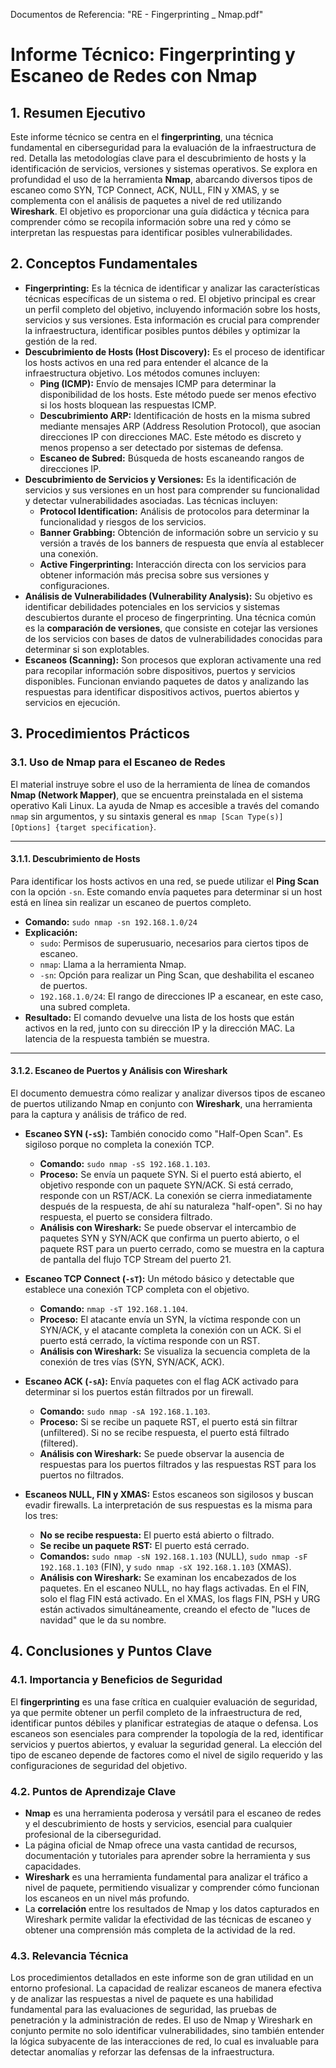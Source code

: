 Documentos de Referencia: "RE - Fingerprinting _ Nmap.pdf"

# Informe Técnico: Fingerprinting y Escaneo de Redes con Nmap

## 1. Resumen Ejecutivo

Este informe técnico se centra en el **fingerprinting**, una técnica fundamental en ciberseguridad para la evaluación de la infraestructura de red. Detalla las metodologías clave para el descubrimiento de hosts y la identificación de servicios, versiones y sistemas operativos. Se explora en profundidad el uso de la herramienta **Nmap**, abarcando diversos tipos de escaneo como SYN, TCP Connect, ACK, NULL, FIN y XMAS, y se complementa con el análisis de paquetes a nivel de red utilizando **Wireshark**. El objetivo es proporcionar una guía didáctica y técnica para comprender cómo se recopila información sobre una red y cómo se interpretan las respuestas para identificar posibles vulnerabilidades.

## 2. Conceptos Fundamentales

* **Fingerprinting:** Es la técnica de identificar y analizar las características técnicas específicas de un sistema o red. El objetivo principal es crear un perfil completo del objetivo, incluyendo información sobre los hosts, servicios y sus versiones. Esta información es crucial para comprender la infraestructura, identificar posibles puntos débiles y optimizar la gestión de la red.
* **Descubrimiento de Hosts (Host Discovery):** Es el proceso de identificar los hosts activos en una red para entender el alcance de la infraestructura objetivo. Los métodos comunes incluyen:
    * **Ping (ICMP):** Envío de mensajes ICMP para determinar la disponibilidad de los hosts. Este método puede ser menos efectivo si los hosts bloquean las respuestas ICMP.
    * **Descubrimiento ARP:** Identificación de hosts en la misma subred mediante mensajes ARP (Address Resolution Protocol), que asocian direcciones IP con direcciones MAC. Este método es discreto y menos propenso a ser detectado por sistemas de defensa.
    * **Escaneo de Subred:** Búsqueda de hosts escaneando rangos de direcciones IP.
* **Descubrimiento de Servicios y Versiones:** Es la identificación de servicios y sus versiones en un host para comprender su funcionalidad y detectar vulnerabilidades asociadas. Las técnicas incluyen:
    * **Protocol Identification:** Análisis de protocolos para determinar la funcionalidad y riesgos de los servicios.
    * **Banner Grabbing:** Obtención de información sobre un servicio y su versión a través de los banners de respuesta que envía al establecer una conexión.
    * **Active Fingerprinting:** Interacción directa con los servicios para obtener información más precisa sobre sus versiones y configuraciones.
* **Análisis de Vulnerabilidades (Vulnerability Analysis):** Su objetivo es identificar debilidades potenciales en los servicios y sistemas descubiertos durante el proceso de fingerprinting. Una técnica común es la **comparación de versiones**, que consiste en cotejar las versiones de los servicios con bases de datos de vulnerabilidades conocidas para determinar si son explotables.
* **Escaneos (Scanning):** Son procesos que exploran activamente una red para recopilar información sobre dispositivos, puertos y servicios disponibles. Funcionan enviando paquetes de datos y analizando las respuestas para identificar dispositivos activos, puertos abiertos y servicios en ejecución.

## 3. Procedimientos Prácticos

### 3.1. Uso de Nmap para el Escaneo de Redes

El material instruye sobre el uso de la herramienta de línea de comandos **Nmap (Network Mapper)**, que se encuentra preinstalada en el sistema operativo Kali Linux. La ayuda de Nmap es accesible a través del comando `nmap` sin argumentos, y su sintaxis general es `nmap [Scan Type(s)] [Options] {target specification}`.

---

#### 3.1.1. Descubrimiento de Hosts

Para identificar los hosts activos en una red, se puede utilizar el **Ping Scan** con la opción `-sn`. Este comando envía paquetes para determinar si un host está en línea sin realizar un escaneo de puertos completo.

* **Comando:** `sudo nmap -sn 192.168.1.0/24`
* **Explicación:**
    * `sudo`: Permisos de superusuario, necesarios para ciertos tipos de escaneo.
    * `nmap`: Llama a la herramienta Nmap.
    * `-sn`: Opción para realizar un Ping Scan, que deshabilita el escaneo de puertos.
    * `192.168.1.0/24`: El rango de direcciones IP a escanear, en este caso, una subred completa.
* **Resultado:** El comando devuelve una lista de los hosts que están activos en la red, junto con su dirección IP y la dirección MAC. La latencia de la respuesta también se muestra.

---

#### 3.1.2. Escaneo de Puertos y Análisis con Wireshark

El documento demuestra cómo realizar y analizar diversos tipos de escaneo de puertos utilizando Nmap en conjunto con **Wireshark**, una herramienta para la captura y análisis de tráfico de red.

* **Escaneo SYN (`-sS`):** También conocido como "Half-Open Scan". Es sigiloso porque no completa la conexión TCP.
    * **Comando:** `sudo nmap -sS 192.168.1.103`.
    * **Proceso:** Se envía un paquete SYN. Si el puerto está abierto, el objetivo responde con un paquete SYN/ACK. Si está cerrado, responde con un RST/ACK. La conexión se cierra inmediatamente después de la respuesta, de ahí su naturaleza "half-open". Si no hay respuesta, el puerto se considera filtrado.
    * **Análisis con Wireshark:** Se puede observar el intercambio de paquetes SYN y SYN/ACK que confirma un puerto abierto, o el paquete RST para un puerto cerrado, como se muestra en la captura de pantalla del flujo TCP Stream del puerto 21.

* **Escaneo TCP Connect (`-sT`):** Un método básico y detectable que establece una conexión TCP completa con el objetivo.
    * **Comando:** `nmap -sT 192.168.1.104`.
    * **Proceso:** El atacante envía un SYN, la víctima responde con un SYN/ACK, y el atacante completa la conexión con un ACK. Si el puerto está cerrado, la víctima responde con un RST.
    * **Análisis con Wireshark:** Se visualiza la secuencia completa de la conexión de tres vías (SYN, SYN/ACK, ACK).

* **Escaneo ACK (`-sA`):** Envía paquetes con el flag ACK activado para determinar si los puertos están filtrados por un firewall.
    * **Comando:** `sudo nmap -sA 192.168.1.103`.
    * **Proceso:** Si se recibe un paquete RST, el puerto está sin filtrar (unfiltered). Si no se recibe respuesta, el puerto está filtrado (filtered).
    * **Análisis con Wireshark:** Se puede observar la ausencia de respuestas para los puertos filtrados y las respuestas RST para los puertos no filtrados.

* **Escaneos NULL, FIN y XMAS:** Estos escaneos son sigilosos y buscan evadir firewalls. La interpretación de sus respuestas es la misma para los tres:
    * **No se recibe respuesta:** El puerto está abierto o filtrado.
    * **Se recibe un paquete RST:** El puerto está cerrado.
    * **Comandos:** `sudo nmap -sN 192.168.1.103` (NULL), `sudo nmap -sF 192.168.1.103` (FIN), y `sudo nmap -sX 192.168.1.103` (XMAS).
    * **Análisis con Wireshark:** Se examinan los encabezados de los paquetes. En el escaneo NULL, no hay flags activadas. En el FIN, solo el flag FIN está activado. En el XMAS, los flags FIN, PSH y URG están activados simultáneamente, creando el efecto de "luces de navidad" que le da su nombre.

## 4. Conclusiones y Puntos Clave

### 4.1. Importancia y Beneficios de Seguridad

El **fingerprinting** es una fase crítica en cualquier evaluación de seguridad, ya que permite obtener un perfil completo de la infraestructura de red, identificar puntos débiles y planificar estrategias de ataque o defensa. Los escaneos son esenciales para comprender la topología de la red, identificar servicios y puertos abiertos, y evaluar la seguridad general. La elección del tipo de escaneo depende de factores como el nivel de sigilo requerido y las configuraciones de seguridad del objetivo.

### 4.2. Puntos de Aprendizaje Clave

* **Nmap** es una herramienta poderosa y versátil para el escaneo de redes y el descubrimiento de hosts y servicios, esencial para cualquier profesional de la ciberseguridad.
* La página oficial de Nmap ofrece una vasta cantidad de recursos, documentación y tutoriales para aprender sobre la herramienta y sus capacidades.
* **Wireshark** es una herramienta fundamental para analizar el tráfico a nivel de paquete, permitiendo visualizar y comprender cómo funcionan los escaneos en un nivel más profundo.
* La **correlación** entre los resultados de Nmap y los datos capturados en Wireshark permite validar la efectividad de las técnicas de escaneo y obtener una comprensión más completa de la actividad de la red.

### 4.3. Relevancia Técnica

Los procedimientos detallados en este informe son de gran utilidad en un entorno profesional. La capacidad de realizar escaneos de manera efectiva y de analizar las respuestas a nivel de paquete es una habilidad fundamental para las evaluaciones de seguridad, las pruebas de penetración y la administración de redes. El uso de Nmap y Wireshark en conjunto permite no solo identificar vulnerabilidades, sino también entender la lógica subyacente de las interacciones de red, lo cual es invaluable para detectar anomalías y reforzar las defensas de la infraestructura.